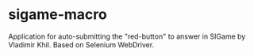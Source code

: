 # sigame-macro
Application for auto-submitting the "red-button" to answer in SIGame by Vladimir Khil. Based on Selenium WebDriver.
